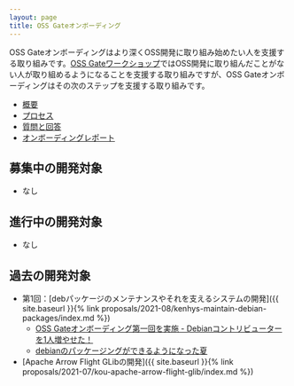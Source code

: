 ```yaml
---
layout: page
title: OSS Gateオンボーディング
---
```


OSS Gateオンボーディングはより深くOSS開発に取り組み始めたい人を支援する取り組みです。[OSS Gateワークショップ](https://oss-gate.github.io/#workshop)ではOSS開発に取り組んだことがない人が取り組めるようになることを支援する取り組みですが、OSS Gateオンボーディングはその次のステップを支援する取り組みです。

  * [概要](about/)
  * [プロセス](process/)
  * [質問と回答](qa/)
  * [オンボーディングレポート](report)

## 募集中の開発対象

  * なし

## 進行中の開発対象

  * なし

## 過去の開発対象

  * 第1回：[debパッケージのメンテナンスやそれを支えるシステムの開発]({{ site.baseurl }}{% link proposals/2021-08/kenhys-maintain-debian-packages/index.md %})
    * [OSS Gateオンボーディング第一回を実施 - Debianコントリビューターを1人増やせた！](https://oss-gate.github.io/report/on-boarding/2021/10/08/on-boarding-2021-08-kenhys.html)
    * [debianのパッケージングができるようになった夏](https://oss-gate.github.io/report/on-boarding/2021/11/20/on-boarding-2021-08-sivchari.html)
  * [Apache Arrow Flight GLibの開発]({{ site.baseurl }}{% link proposals/2021-07/kou-apache-arrow-flight-glib/index.md %})
